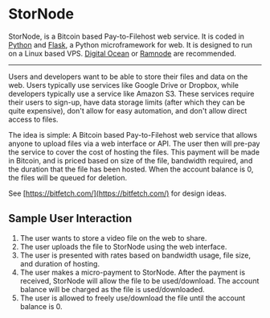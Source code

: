 StorNode
========

StorNode, is a Bitcoin based Pay-to-Filehost web service. It is coded in [Python](http://python.org/) and  [Flask](http://flask.pocoo.org/), a Python microframework for web. It is designed to run on a Linux based VPS. [Digital Ocean](http://digitalocean.com) or [Ramnode](http://www.ramnode.com/) are recommended.


----------


Users and developers want to be able to store their files and data on the web. Users typically use services like Google Drive or Dropbox, while developers typically use a service like Amazon S3. These services require their users to sign-up, have data storage limits (after which they can be quite expensive), don't allow for easy automation, and don't allow direct access to files. 

The idea is simple: A Bitcoin based Pay-to-Filehost web service that allows anyone to upload files via a web interface or API. The user then will pre-pay the service to cover the cost of hosting the files.  This payment will be made in Bitcoin, and is priced based on size of the file, bandwidth required, and the duration that the file has been hosted. When the account balance is 0, the files will be queued for deletion. 

See [https://bitfetch.com/](https://bitfetch.com/) for design ideas. 

Sample User Interaction
-------
1. The user wants to store a video file on the web to share.
2. The user uploads the file to StorNode using the web interface.
3. The user is presented with rates based on bandwidth usage, file size, and duration of hosting. 
4. The user makes a micro-payment to StorNode. After the payment is received, StorNode will allow the file to be used/download. The account balance will be charged as the file is used/downloaded. 
5. The user is allowed to freely use/download the file until the account balance is 0. 
